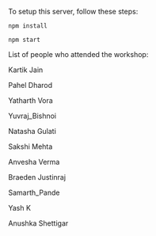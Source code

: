 To setup this server, follow these steps:

`npm install`

`npm start`

List of people who attended the workshop:

Kartik Jain

Pahel Dharod

Yatharth Vora

Yuvraj_Bishnoi

Natasha Gulati

Sakshi Mehta

Anvesha Verma

Braeden Justinraj

Samarth_Pande

Yash K

Anushka Shettigar
